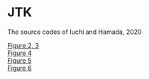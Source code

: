 # JTK
The source codes of Iuchi and Hamada, 2020

[Figure 2, 3](/Figures2and3.R)  
[Figure 4](/Figure4/)  
[Figure 5](/Figure5/)  
[Figure 6](/Figure6.R)  
